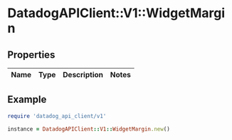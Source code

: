 # DatadogAPIClient::V1::WidgetMargin

## Properties

| Name | Type | Description | Notes |
| ---- | ---- | ----------- | ----- |

## Example

```ruby
require 'datadog_api_client/v1'

instance = DatadogAPIClient::V1::WidgetMargin.new()
```

